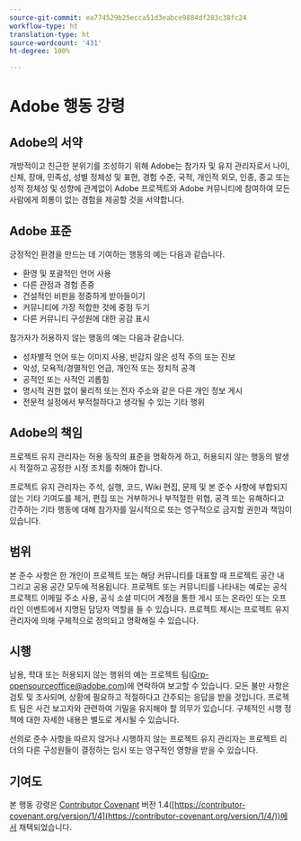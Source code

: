 ```yaml
---
source-git-commit: ea774529b25ecca51d3eabce9884df283c38fc24
workflow-type: ht
translation-type: ht
source-wordcount: '431'
ht-degree: 100%

---
```

# Adobe 행동 강령

## Adobe의 서약

개방적이고 친근한 분위기를 조성하기 위해 Adobe는 참가자 및 유지 관리자로서 나이, 신체, 장애, 민족성, 성별 정체성 및 표현, 경험 수준, 국적, 개인적 외모, 인종, 종교 또는 성적 정체성 및 성향에 관계없이 Adobe 프로젝트와 Adobe 커뮤니티에 참여하여 모든 사람에게 희롱이 없는 경험을 제공할 것을 서약합니다.

## Adobe 표준

긍정적인 환경을 만드는 데 기여하는 행동의 예는 다음과 같습니다.

* 환영 및 포괄적인 언어 사용
* 다른 관점과 경험 존중
* 건설적인 비판을 정중하게 받아들이기
* 커뮤니티에 가장 적합한 것에 중점 두기
* 다른 커뮤니티 구성원에 대한 공감 표시

참가자가 허용하지 않는 행동의 예는 다음과 같습니다.

* 성차별적 언어 또는 이미지 사용, 반갑지 않은 성적 주의 또는 진보
* 악성, 모욕적/경멸적인 언급, 개인적 또는 정치적 공격
* 공적인 또는 사적인 괴롭힘
* 명시적 권한 없이 물리적 또는 전자 주소와 같은 다른 개인 정보 게시
* 전문적 설정에서 부적절하다고 생각될 수 있는 기타 행위

## Adobe의 책임

프로젝트 유지 관리자는 허용 동작의 표준을 명확하게 하고, 허용되지 않는 행동의 발생 시 적절하고 공정한 시정 조치를 취해야 합니다.

프로젝트 유지 관리자는 주석, 실행, 코드, Wiki 편집, 문제 및 본 준수 사항에 부합되지 않는 기타 기여도를 제거, 편집 또는 거부하거나 부적절한 위협, 공격 또는 유해하다고 간주하는 기타 행동에 대해 참가자를 일시적으로 또는 영구적으로 금지할 권한과 책임이 있습니다.

## 범위

본 준수 사항은 한 개인이 프로젝트 또는 해당 커뮤니티를 대표할 때 프로젝트 공간 내 그리고 공용 공간 모두에 적용됩니다. 프로젝트 또는 커뮤니티를 나타내는 예로는 공식 프로젝트 이메일 주소 사용, 공식 소셜 미디어 계정을 통한 게시 또는 온라인 또는 오프라인 이벤트에서 지명된 담당자 역할을 들 수 있습니다. 프로젝트 제시는 프로젝트 유지 관리자에 의해 구체적으로 정의되고 명확해질 수 있습니다.

## 시행

남용, 학대 또는 허용되지 않는 행위의 예는 프로젝트 팀(Grp-opensourceoffice@adobe.com)에 연락하여 보고할 수 있습니다. 모든 불만 사항은 검토 및 조사되며, 상황에 필요하고 적절하다고 간주되는 응답을 받을 것입니다. 프로젝트 팀은 사건 보고자와 관련하여 기밀을 유지해야 할 의무가 있습니다.
구체적인 시행 정책에 대한 자세한 내용은 별도로 게시될 수 있습니다.

선의로 준수 사항을 따르지 않거나 시행하지 않는 프로젝트 유지 관리자는 프로젝트 리더의 다른 구성원들이 결정하는 임시 또는 영구적인 영향을 받을 수 있습니다.

## 기여도

본 행동 강령은 [Contributor Covenant](https://contributor-covenant.org) 버전 1.4([https://contributor-covenant.org/version/1/4](https://contributor-covenant.org/version/1/4/))에서 채택되었습니다.
